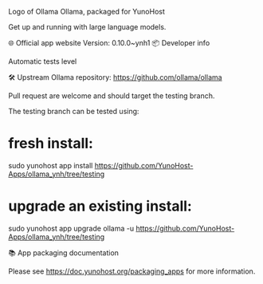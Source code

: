 
Logo of Ollama Ollama, packaged for YunoHost

Get up and running with large language models.

🌐 Official app website Version: 0.10.0~ynh1
📦 Developer info

Automatic tests level

🛠️ Upstream Ollama repository: https://github.com/ollama/ollama

Pull request are welcome and should target the testing branch.

The testing branch can be tested using:

# fresh install:
sudo yunohost app install https://github.com/YunoHost-Apps/ollama_ynh/tree/testing

# upgrade an existing install:
sudo yunohost app upgrade ollama -u https://github.com/YunoHost-Apps/ollama_ynh/tree/testing

📚 App packaging documentation

Please see https://doc.yunohost.org/packaging_apps for more information.
